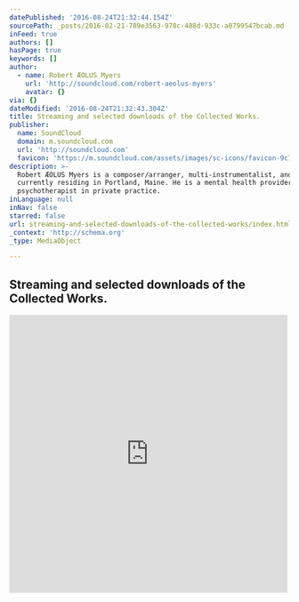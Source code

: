 ```yaml
---
datePublished: '2016-08-24T21:32:44.154Z'
sourcePath: _posts/2016-02-21-789e3563-970c-488d-933c-a0799547bcab.md
inFeed: true
authors: []
hasPage: true
keywords: []
author:
  - name: Robert ÆOLUS Myers
    url: 'http://soundcloud.com/robert-aeolus-myers'
    avatar: {}
via: {}
dateModified: '2016-08-24T21:32:43.304Z'
title: Streaming and selected downloads of the Collected Works.
publisher:
  name: SoundCloud
  domain: m.soundcloud.com
  url: 'http://soundcloud.com'
  favicon: 'https://m.soundcloud.com/assets/images/sc-icons/favicon-9c79c761.ico'
description: >-
  Robert ÆOLUS Myers is a composer/arranger, multi-instrumentalist, and producer
  currently residing in Portland, Maine. He is a mental health provider--a
  psychotherapist in private practice.
inLanguage: null
inNav: false
starred: false
url: streaming-and-selected-downloads-of-the-collected-works/index.html
_context: 'http://schema.org'
_type: MediaObject

---
```

## Streaming and selected downloads of the Collected Works.

<iframe src="https://cdn.embedly.com/widgets/media.html?src=https%3A%2F%2Fw.soundcloud.com%2Fplayer%2F%3Fvisual%3Dtrue%26url%3Dhttp%253A%252F%252Fapi.soundcloud.com%252Fusers%252F9091325%26show_artwork%3Dtrue&amp;url=https%3A%2F%2Fm.soundcloud.com%2Frobert-aeolus-myers%2F&amp;image=http%3A%2F%2Fi1.sndcdn.com%2Favatars-000040155284-enjzu4-t500x500.jpg&amp;key=b7d04c9b404c499eba89ee7072e1c4f7&amp;type=text%2Fhtml&amp;schema=soundcloud" width="500" height="500" scrolling="no" frameborder="0" allowfullscreen="allowfullscreen" style=""></iframe>
